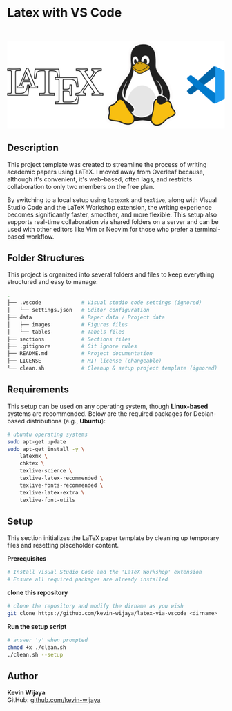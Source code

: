 # **Latex with VS Code**
<br>

![latex-in-linux](./images.svg)

## Description

This project template was created to streamline the process of writing academic papers using LaTeX. I moved away from Overleaf because, although it's convenient, it's web-based, often lags, and restricts collaboration to only two members on the free plan. 

By switching to a local setup using `latexmk` and `texlive`, along with Visual Studio Code and the LaTeX Workshop extension, the writing experience becomes significantly faster, smoother, and more flexible. This setup also supports real-time collaboration via shared folders on a server and can be used with other editors like Vim or Neovim for those who prefer a terminal-based workflow.


## Folder Structures
This project is organized into several folders and files to keep everything structured and easy to manage:
```sh
.
├── .vscode             # Visual studio code settings (ignored)
│   └── settings.json   # Editor configuration
├── data                # Paper data / Project data
│   ├── images          # Figures files
│   └── tables          # Tabels files  
├── sections            # Sections files  
├── .gitignore          # Git ignore rules
├── README.md           # Project documentation
├── LICENSE             # MIT license (changeable)
└── clean.sh            # Cleanup & setup project template (ignored)
```

## Requirements

This setup can be used on any operating system, though **Linux-based** systems are recommended. Below are the required packages for Debian-based distributions (e.g., **Ubuntu**):

```sh
# ubuntu operating systems
sudo apt-get update
sudo apt-get install -y \
    latexmk \
    chktex \
    texlive-science \
    texlive-latex-recommended \
    texlive-fonts-recommended \
    texlive-latex-extra \
    texlive-font-utils
```

## Setup
This section initializes the LaTeX paper template by cleaning up temporary files and resetting placeholder content.

**Prerequisites**
```sh
# Install Visual Studio Code and the 'LaTeX Workshop' extension
# Ensure all required packages are already installed
```

**clone this repository**
```sh 
# clone the repository and modify the dirname as you wish
git clone https://github.com/kevin-wijaya/latex-via-vscode <dirname>
```

**Run the setup script**
```sh
# answer 'y' when prompted
chmod +x ./clean.sh
./clean.sh --setup
```

## Author

**Kevin Wijaya**  
GitHub: [github.com/kevin-wijaya](https://github.com/kevin-wijaya)  